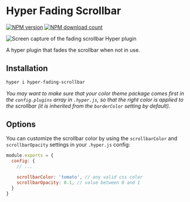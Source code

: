 # Hyper Fading Scrollbar

[![NPM version](https://img.shields.io/npm/v/hyper-fading-scrollbar.svg)](https://www.npmjs.com/hyper-fading-scrollbar) [![NPM download count](https://img.shields.io/npm/dm/hyper-fading-scrollbar.svg)](https://www.npmjs.com/hyper-fading-scrollbar)

![Screen capture of the fading scrollbar Hyper plugin](https://file-uvyxnepufu.now.sh/screencapture.gif)

A hyper plugin that fades the scrollbar when not in use.

## Installation

```sh
hyper i hyper-fading-scrollbar
```

_You may want to make sure that your color theme package comes first in the `config.plugins` array in `.hyper.js`, so that the right color is applied to the scrollbar (it is inherited from the `borderColor` setting by default)._

## Options

You can customize the scrollbar color by using the `scrollbarColor` and `scrollbarOpacity` settings in your `.hyper.js` config:

```js
module.exports = {
  config: {
    // ...

    scrollbarColor: 'tomato', // any valid css color
    scrollbarOpacity: 0.1, // value between 0 and 1
  }
}
```
